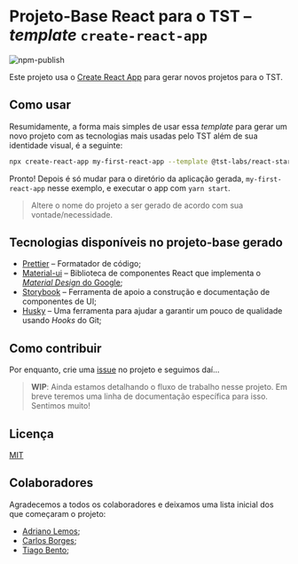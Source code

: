 # Projeto-Base React para o TST – _template_ `create-react-app`

![npm-publish](https://github.com/tst-labs/react-starter/workflows/npm-publish/badge.svg)

Este projeto usa o [Create React App](https://github.com/facebook/create-react-app) para gerar novos projetos para o TST.

## Como usar

Resumidamente, a forma mais simples de usar essa _template_ para gerar um novo projeto com as tecnologias mais usadas pelo TST além de sua identidade visual, é a seguinte:

```bash
npx create-react-app my-first-react-app --template @tst-labs/react-starter
```

Pronto! Depois é só mudar para o diretório da aplicação gerada, `my-first-react-app` nesse exemplo, e executar o app com `yarn start`.

> Altere o nome do projeto a ser gerado de acordo com sua vontade/necessidade.

## Tecnologias disponíveis no projeto-base gerado

- [Prettier](https://prettier.io/) – Formatador de código;
- [Material-ui](https://material-ui.com/) – Biblioteca de componentes React que implementa o [_Material Design_ do Google](https://material.io/);
- [Storybook](https://storybook.js.org/) – Ferramenta de apoio a construção e documentação de componentes de UI;
- [Husky](https://github.com/typicode/husky) – Uma ferramenta para ajudar a garantir um pouco de qualidade usando _Hooks_ do Git;

## Como contribuir

Por enquanto, crie uma [issue](https://github.com/tst-labs/react-starter/issues) no projeto e seguimos daí...

> **WIP**: Ainda estamos detalhando o fluxo de trabalho nesse projeto. Em breve teremos uma linha de documentação específica para isso. Sentimos muito!

## Licença

[MIT](./LICENSE)

## Colaboradores

Agradecemos a todos os colaboradores e deixamos uma lista inicial dos que começaram o projeto:

- [Adriano Lemos](https://github.com/adriano-lemos-dev);
- [Carlos Borges](https://github.com/calimaborges);
- [Tiago Bento](https://github.com/tiagobentotst);
